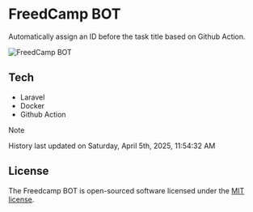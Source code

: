 # FreedCamp BOT

Automatically assign an ID before the task title based on Github Action.

![FreedCamp BOT](https://repository-images.githubusercontent.com/737932867/7d34798b-2680-471c-b089-a78a718d3d6a)

## Tech

- Laravel
- Docker
- Github Action

> [!NOTE]  
> History last updated on Saturday, April 5th, 2025, 11:54:32 AM

## License

The Freedcamp BOT is open-sourced software licensed under the [MIT license](https://opensource.org/licenses/MIT).
